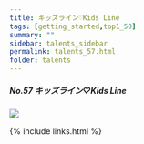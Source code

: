 ```yaml
---
title: キッズライン♡Kids Line
tags: [getting_started,top1_50]
summary: ""
sidebar: talents_sidebar
permalink: talents_57.html
folder: talents
---
```



##### No.57 キッズライン♡Kids Line

![](https://yt3.ggpht.com/fLX-A-Xt-IH0blkufAAzIpOi3TT3vaaUNz1yev7ozMc7tzMiI4-yD-J_dFo2v4ccpAuslYIOdQ=s176-c-k-c0x00ffffff-no-rj)





{% include links.html %}
